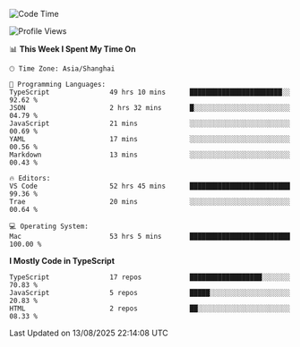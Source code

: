 <!--START_SECTION:waka-->
![Code Time](http://img.shields.io/badge/Code%20Time-8%2C115%20hrs%2036%20mins-blue)

![Profile Views](http://img.shields.io/badge/Profile%20Views-0-blue)

📊 **This Week I Spent My Time On** 

```text
🕑︎ Time Zone: Asia/Shanghai

💬 Programming Languages: 
TypeScript               49 hrs 10 mins      ███████████████████████░░   92.62 % 
JSON                     2 hrs 32 mins       █░░░░░░░░░░░░░░░░░░░░░░░░   04.79 % 
JavaScript               21 mins             ░░░░░░░░░░░░░░░░░░░░░░░░░   00.69 % 
YAML                     17 mins             ░░░░░░░░░░░░░░░░░░░░░░░░░   00.56 % 
Markdown                 13 mins             ░░░░░░░░░░░░░░░░░░░░░░░░░   00.43 % 

🔥 Editors: 
VS Code                  52 hrs 45 mins      █████████████████████████   99.36 % 
Trae                     20 mins             ░░░░░░░░░░░░░░░░░░░░░░░░░   00.64 % 

💻 Operating System: 
Mac                      53 hrs 5 mins       █████████████████████████   100.00 % 
```

**I Mostly Code in TypeScript** 

```text
TypeScript               17 repos            ██████████████████░░░░░░░   70.83 % 
JavaScript               5 repos             █████░░░░░░░░░░░░░░░░░░░░   20.83 % 
HTML                     2 repos             ██░░░░░░░░░░░░░░░░░░░░░░░   08.33 % 
```




 Last Updated on 13/08/2025 22:14:08 UTC
<!--END_SECTION:waka-->
